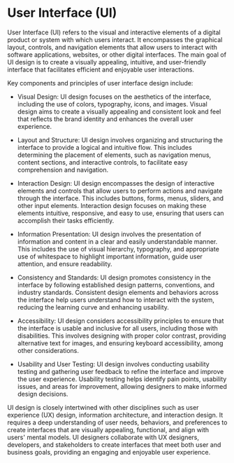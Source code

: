 # User Interface (UI)

User Interface (UI) refers to the visual and interactive elements of a digital product or system with which users interact. It encompasses the graphical layout, controls, and navigation elements that allow users to interact with software applications, websites, or other digital interfaces. The main goal of UI design is to create a visually appealing, intuitive, and user-friendly interface that facilitates efficient and enjoyable user interactions.

Key components and principles of user interface design include:

* Visual Design: UI design focuses on the aesthetics of the interface, including the use of colors, typography, icons, and images. Visual design aims to create a visually appealing and consistent look and feel that reflects the brand identity and enhances the overall user experience.

* Layout and Structure: UI design involves organizing and structuring the interface to provide a logical and intuitive flow. This includes determining the placement of elements, such as navigation menus, content sections, and interactive controls, to facilitate easy comprehension and navigation.

* Interaction Design: UI design encompasses the design of interactive elements and controls that allow users to perform actions and navigate through the interface. This includes buttons, forms, menus, sliders, and other input elements. Interaction design focuses on making these elements intuitive, responsive, and easy to use, ensuring that users can accomplish their tasks efficiently.

* Information Presentation: UI design involves the presentation of information and content in a clear and easily understandable manner. This includes the use of visual hierarchy, typography, and appropriate use of whitespace to highlight important information, guide user attention, and ensure readability.

* Consistency and Standards: UI design promotes consistency in the interface by following established design patterns, conventions, and industry standards. Consistent design elements and behaviors across the interface help users understand how to interact with the system, reducing the learning curve and enhancing usability.

* Accessibility: UI design considers accessibility principles to ensure that the interface is usable and inclusive for all users, including those with disabilities. This involves designing with proper color contrast, providing alternative text for images, and ensuring keyboard accessibility, among other considerations.

* Usability and User Testing: UI design involves conducting usability testing and gathering user feedback to refine the interface and improve the user experience. Usability testing helps identify pain points, usability issues, and areas for improvement, allowing designers to make informed design decisions.

UI design is closely intertwined with other disciplines such as user experience (UX) design, information architecture, and interaction design. It requires a deep understanding of user needs, behaviors, and preferences to create interfaces that are visually appealing, functional, and align with users' mental models. UI designers collaborate with UX designers, developers, and stakeholders to create interfaces that meet both user and business goals, providing an engaging and enjoyable user experience.
